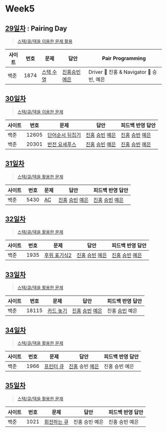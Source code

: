 # Week5

## [29일차](Day29) : Pairing Day

> [스텍/큐/덱을 이용한 문제 활용](https://www.acmicpc.net/group/workbook/view/9797/29606)

| 사이트 | 번호 | 문제                 | 답안                | Pair Programming    |
| ------ | ---- | -------------------- | ------------------- | ------------------- |
| 백준   | 1874 | [스택 수열](https://www.acmicpc.net/problem/1874) | [진홍승빈예은](Day29/bj1874_kjhwsblye.java) | Driver 🚗 진홍 & Navigator 🧭 승빈, 예은 |

## [30일차](Day30)

> [스텍/큐/덱을 이용한 문제](https://www.acmicpc.net/group/workbook/view/9797/29665)

| 사이트 | 번호 | 문제                 | 답안                | 피드백 반영 답안    |
| ------ | ---- | -------------------- | ------------------- | ------------------- |
| 백준   | 12605 | [단어순서 뒤집기](https://www.acmicpc.net/problem/12605) | [진홍](Day30/bj12605_kjh.java) [승빈](Day30/bj12605_wsb.java) [예은](Day30/bj12605_lye.cs) | [진홍](Day30/bj12605_kjh.java) [승빈](Day30/bj12605_wsb.java) [예은](Day30/bj12605_lye.cs) |
| 백준   | 20301 | [반전 요세푸스](https://www.acmicpc.net/problem/20301) | [진홍](Day30/bj20301_kjh.java) [승빈](Day30/bj20301_wsb.java) [예은](Day30/bj20301_lye.cs) | [진홍](Day30/bj20301_kjh.java) [승빈](Day30/bj20301_wsb.java) [예은](Day30/bj20301_lye.cs) |

## [31일차](Day31)

> [스텍/큐/덱을 활용한 문제](https://www.acmicpc.net/group/workbook/view/9797/29725)

| 사이트 | 번호 | 문제                 | 답안                | 피드백 반영 답안    |
| ------ | ---- | -------------------- | ------------------- | ------------------- |
| 백준   | 5430 | [AC](https://www.acmicpc.net/problem/5430) | [진홍](Day31/bj5430_kjh.java) [승빈](Day31/bj5430_wsb.java) [예은](Day31/bj5430_lye.cs) | [진홍](Day31/bj5430_kjh.java) [승빈](Day31/bj5430_wsb_fb.java) [예은](Day31/bj5430_lye.cs) |

## [32일차](Day32)

> [스텍/큐/덱을 활용한 문제](https://www.acmicpc.net/group/workbook/view/9797/29771)

| 사이트 | 번호 | 문제                 | 답안                | 피드백 반영 답안    |
| ------ | ---- | -------------------- | ------------------- | ------------------- |
| 백준   | 1935    | [후위 표기식2](https://www.acmicpc.net/problem/1935) | [진홍](Day32/bj1935_kjh.java) [승빈](Day32/bj1935_wsb.java) [예은](Day32/bj1935_lye.cs) | [진홍](Day32/bj1935_kjh.java) [승빈](Day32/bj1935_wsb_fb.java) [예은](Day32/bj1935_lye.cs) |

## [33일차](Day33)

> [스텍/큐/덱을 활용한 문제](https://www.acmicpc.net/group/workbook/view/9797/29822)

| 사이트 | 번호 | 문제                 | 답안                | 피드백 반영 답안    |
| ------ | ---- | -------------------- | ------------------- | ------------------- |
| 백준   | 18115 | [카드 놓기](https://www.acmicpc.net/problem/18115) | [진홍](Day33/bj18115_kjh.java) [승빈](Day33/bj18115_wsb.java) [예은](Day33/bj18115_lye.cs) | 진홍 [승빈](Day33/bj18115_wsb_fb.java) 예은 |

## [34일차](Day34)

> [스텍/큐/덱을 활용한 문제](https://www.acmicpc.net/group/workbook/view/9797/29848)

| 사이트 | 번호 | 문제                 | 답안                | 피드백 반영 답안    |
| ------ | ---- | -------------------- | ------------------- | ------------------- |
| 백준   | 1966    | [프린터 큐](https://www.acmicpc.net/problem/1966) | [진홍](Day34/bj1966_kjh.java) 승빈 [예은](Day34/bj1966_lye.cs) | 진홍 승빈 예은 |

## [35일차](Day35)

> [스텍/큐/덱을 활용한 문제](https://www.acmicpc.net/group/workbook/view/9797/29852)

| 사이트 | 번호 | 문제                 | 답안                | 피드백 반영 답안    |
| ------ | ---- | -------------------- | ------------------- | ------------------- |
| 백준   | 1021    | [회전하는 큐](https://www.acmicpc.net/problem/1021) | 진홍 승빈 예은 | 진홍 승빈 예은 |